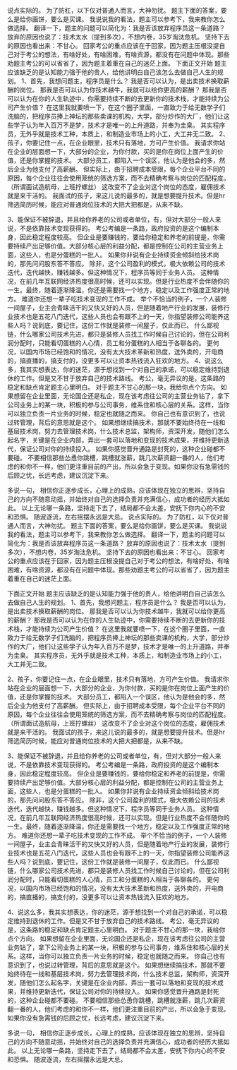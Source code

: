说点实际的。
为了防杠，以下仅对普通人而言，大神勿扰。
题主下面的答案，要么是给你画饼，要么是买课。
我说说我的看法，题主可以参考下，我来教你怎么做选择。
翻译一下，题主的问题可以简化为：我是否该放弃程序员这一条道路？
放弃的原因也说了：技术太水（提到多次），不想内卷，35岁淘汰危机。
坚持下去的原因也看出来：不甘心。
回家考公的重点应该在于回家，因为题主压根没提自己对于考公的想法，有啥好处，有啥困难，有啥资源，都没有在问题中体现。那些劝题主考公的可以省省了，因为题主着重在自己的迷茫上面。
下面正文开始
题主应该缺乏的是认知能力强于他的贵人，给他讲明白自己该怎么去做自己人生的规划。
1、首先，我想问题主，程序员是什么？
我是否可以认为，是出卖技术换取薪酬的岗位。
那我是否可以认为你技术越牛，我就可以给你更高的薪酬？
那我是否可以认为在你的人生轨迹中，你需要持续不断的去更新你的技术栈，才能持续为公司产生价值？
在这里我就要喷一下，在这个圈子里面，一直致力于给无数学子们洗脑的，把程序员捧上神坛的那些卖课的机构，大学，部分炒作的大厂，他们让这些学子认为年入百万不是梦，技术才是唯一的上升道路，并奉为圭臬。
其实程序员，无外乎就是技术工种，本质上，和制造业市场上的小工，大工并无二致。
2、孩子，你要记住一点，在企业眼里，技术只有落地，方可产生价值。
我请求你站在企业的层面想一下，大部分的企业，为你付款，买的是你在岗位上面产生的价值，还是你掌握的技术。
大部分员工，都陷入一个误区，他认为是他会的多，然后企业为他支付了高薪酬。
但实际上，由于招聘成本受限，每个企业平台不同的原因，每个企业往往会使用笼统的筛选方案，而不去精确考察与岗位的匹配程度。（所谓面试造航母，上班拧螺丝）
这改变不了企业对这个岗位的态度，雇佣技术就是来干活的。
我面试的孩子，来这儿说的最多的，就是想要提升技术。但是hr筛选简历时候，能应对普通岗位技术的大把大把都是，从来不缺。

3、能保证不被辞退，并且给你养老的公司或者单位，有，但对大部分一般人来说，不是依靠技术变现获得的。
考公考编是一条路，政府投资的是这个编制本身，因此稳定程度较高。
但企业是要赚钱的，要给你稳定和养老的前提是，你需要持续产出足够价值。大部分核心层的利益分配，都是控制在公司的主营业务上面，这些人，也是分蛋糕的一批人。
如果你非说有企业持续资金倾斜给技术岗的，那先问问股东答不答应。
除非，这个公司盈利的模式，极大依赖公司的技术迭代，迭代越快，赚钱越多。但这种情况下，程序员等同于业务人员。
这种情况，在前几年互联网经济热度很高时候，还可以实现。但是行业热度不会伴随你的一生。最终，随着逐渐降温，你还是需要找一个地方，稳定以及工作强度正常的地方。
难道你还想一辈子吃技术变现的工作不成。
举个不恰当的例子，一个人装修一间屋子，业主会青睐活干的又快又好的人员，但是随着地产行业的发展，装修行业技术也是五花八门迭代，这些人员也会有跟不上的一天，你指望装修公司能养这些人吗？说到底，要记住，这份工作就是装修一间屋子，仅此而已。
什么鄙视链，什么哪家公司技术先进，都只是装修人员找工作时候自己讨论的，但在公司利润分配时，只能看切蛋糕的人心情，员工和分蛋糕的人相当于各聊各的。
更何况，以国内市场已经饱和的情况，没有太大技术革新和热度，送外卖的，开电商的，搞直播的，搞支付的，没更多可以让资本热钱流入狂欢的地方。
4、说这么多，我其实想表达，你的迷茫，源于想找到一个对自己的承诺，可以稳定维持到退休的工作。但是又不甘于放弃自己的技术路线。
考公，毫无异议的是，这条路的稳定和缺点肯定题主心里明白。
对于题主不甘心的那一块，我给你点个方向。
如果想留在企业里面，无论国企还是私企，现在该考虑往公司的主营业务钻了，拿下公司业务上的某一块，积极的参与公司事务，维系住和核心层的关系。这样，当你可以独立负责一片业务的时候，稳定也就随之而来。
你自己也有意识到了，也说过转管理，背后的意思就是这个。
如果想继续搞技术，那就不要始终待在一线和基层技术岗，努力去管理技术岗，什么技术总监，架构师，资深开发，随他们怎么起名字，关键是在企业内部，弄出一套可以落地和变现的技术成果，并维持更新迭代，保证公司对你的持续投入。
如果你感觉晋升通路是封死的，这种企业碰都不要碰。
不要相信那些怂恿你跳槽，跳槽就涨薪，跳几次薪资翻一番的人，他们考虑的和你不一样，他们更注重目前的产出，所以会急于变现。如果你没有急需钱的后顾之忧，长远考虑，建议沉淀下来。

多说一句，
相信你正逐步成长，心理上的成熟，应该体现在独立的思辨，坚持自己的方向不随意动摇，并始终对自己的选择负责并充满信心，成功者的经历大抵如此。
以上无论哪一条路，坚持走下去了，结局都不会太差，安抚下你内心的不安和恐惧。
随波逐流，左右摇摆永远是大忌。
说点实际的。
为了防杠，以下仅对普通人而言，大神勿扰。
题主下面的答案，要么是给你画饼，要么是买课。
我说说我的看法，题主可以参考下，我来教你怎么做选择。
翻译一下，题主的问题可以简化为：我是否该放弃程序员这一条道路？
放弃的原因也说了：技术太水（提到多次），不想内卷，35岁淘汰危机。
坚持下去的原因也看出来：不甘心。
回家考公的重点应该在于回家，因为题主压根没提自己对于考公的想法，有啥好处，有啥困难，有啥资源，都没有在问题中体现。那些劝题主考公的可以省省了，因为题主着重在自己的迷茫上面。

下面正文开始
题主应该缺乏的是认知能力强于他的贵人，给他讲明白自己该怎么去做自己人生的规划。
1、首先，我想问题主，程序员是什么？
我是否可以认为，是出卖技术换取薪酬的岗位。
那我是否可以认为你技术越牛，我就可以给你更高的薪酬？
那我是否可以认为在你的人生轨迹中，你需要持续不断的去更新你的技术栈，才能持续为公司产生价值？
在这里我就要喷一下，在这个圈子里面，一直致力于给无数学子们洗脑的，把程序员捧上神坛的那些卖课的机构，大学，部分炒作的大厂，他们让这些学子认为年入百万不是梦，技术才是唯一的上升道路，并奉为圭臬。
其实程序员，无外乎就是技术工种，本质上，和制造业市场上的小工，大工并无二致。

2、孩子，你要记住一点，在企业眼里，技术只有落地，方可产生价值。
我请求你站在企业的层面想一下，大部分的企业，为你付款，买的是你在岗位上面产生的价值，还是你掌握的技术。
大部分员工，都陷入一个误区，他认为是他会的多，然后企业为他支付了高薪酬。
但实际上，由于招聘成本受限，每个企业平台不同的原因，每个企业往往会使用笼统的筛选方案，而不去精确考察与岗位的匹配程度。（所谓面试造航母，上班拧螺丝）
这改变不了企业对这个岗位的态度，雇佣技术就是来干活的。
我面试的孩子，来这儿说的最多的，就是想要提升技术。但是hr筛选简历时候，能应对普通岗位技术的大把大把都是，从来不缺。

3、能保证不被辞退，并且给你养老的公司或者单位，有，但对大部分一般人来说，不是依靠技术变现获得的。
考公考编是一条路，政府投资的是这个编制本身，因此稳定程度较高。
但企业是要赚钱的，要给你稳定和养老的前提是，你需要持续产出足够价值。大部分核心层的利益分配，都是控制在公司的主营业务上面，这些人，也是分蛋糕的一批人。
如果你非说有企业持续资金倾斜给技术岗的，那先问问股东答不答应。
除非，这个公司盈利的模式，极大依赖公司的技术迭代，迭代越快，赚钱越多。但这种情况下，程序员等同于业务人员。
这种情况，在前几年互联网经济热度很高时候，还可以实现。但是行业热度不会伴随你的一生。最终，随着逐渐降温，你还是需要找一个地方，稳定以及工作强度正常的地方。
难道你还想一辈子吃技术变现的工作不成。
举个不恰当的例子，一个人装修一间屋子，业主会青睐活干的又快又好的人员，但是随着地产行业的发展，装修行业技术也是五花八门迭代，这些人员也会有跟不上的一天，你指望装修公司能养这些人吗？说到底，要记住，这份工作就是装修一间屋子，仅此而已。
什么鄙视链，什么哪家公司技术先进，都只是装修人员找工作时候自己讨论的，但在公司利润分配时，只能看切蛋糕的人心情，员工和分蛋糕的人相当于各聊各的。
更何况，以国内市场已经饱和的情况，没有太大技术革新和热度，送外卖的，开电商的，搞直播的，搞支付的，没更多可以让资本热钱流入狂欢的地方。

4、说这么多，我其实想表达，你的迷茫，源于想找到一个对自己的承诺，可以稳定维持到退休的工作。但是又不甘于放弃自己的技术路线。
考公，毫无异议的是，这条路的稳定和缺点肯定题主心里明白。
对于题主不甘心的那一块，我给你点个方向。
如果想留在企业里面，无论国企还是私企，现在该考虑往公司的主营业务钻了，拿下公司业务上的某一块，积极的参与公司事务，维系住和核心层的关系。这样，当你可以独立负责一片业务的时候，稳定也就随之而来。
你自己也有意识到了，也说过转管理，背后的意思就是这个。
如果想继续搞技术，那就不要始终待在一线和基层技术岗，努力去管理技术岗，什么技术总监，架构师，资深开发，随他们怎么起名字，关键是在企业内部，弄出一套可以落地和变现的技术成果，并维持更新迭代，保证公司对你的持续投入。
如果你感觉晋升通路是封死的，这种企业碰都不要碰。
不要相信那些怂恿你跳槽，跳槽就涨薪，跳几次薪资翻一番的人，他们考虑的和你不一样，他们更注重目前的产出，所以会急于变现。如果你没有急需钱的后顾之忧，长远考虑，建议沉淀下来。

多说一句，
相信你正逐步成长，心理上的成熟，应该体现在独立的思辨，坚持自己的方向不随意动摇，并始终对自己的选择负责并充满信心，成功者的经历大抵如此。
以上无论哪一条路，坚持走下去了，结局都不会太差，安抚下你内心的不安和恐惧。
随波逐流，左右摇摆永远是大忌。